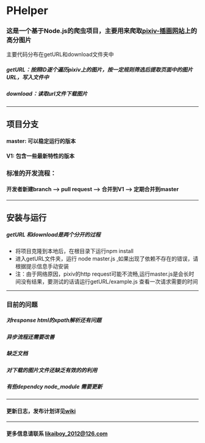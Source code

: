 # PHelper
### 这是一个基于Node.js的爬虫项目，主要用来爬取[pixiv-插画网站](http://pixiv.net)上的高分图片
主要代码分布在getURL和download文件夹中
##### getURL：按照ID逐个遍历pixiv上的图片，按一定规则筛选后提取页面中的图片URL，写入文件中
##### download：读取url文件下载图片
----------------

## 项目分支
####  master: 可以稳定运行的版本
####  V1:     包含一些最新特性的版本

### 标准的开发流程：
#### 开发者新建branch --> pull request --> 合并到V1 --> 定期合并到master

---------------------------------

## 安装与运行
##### getURL 和download是两个分开的过程

* 将项目克隆到本地后，在根目录下运行npm install
* 进入getURL文件夹，运行 node master.js ,如果出现了依赖不存在的错误，请根据提示信息手动安装
* 注：由于网络原因，pixiv的http request可能不流畅,运行master.js是会长时间没有结果，要测试的话请运行getURL/example.js 查看一次请求需要的时间

------------------

### 目前的问题
##### 对response html的xpath解析还有问题
##### 异步流程还需要改善 
##### 缺乏文档
##### 对下载的图片文件还缺乏有效的的利用
##### 有些dependcy node_module 需要更新
--------------------------------
  
#### 更新日志，发布计划详见[wiki](https://github.com/Yuki-Minakami/PHelper/wiki) 
----------  
  
#### 更多信息请联系 likaiboy_2012@126.com






